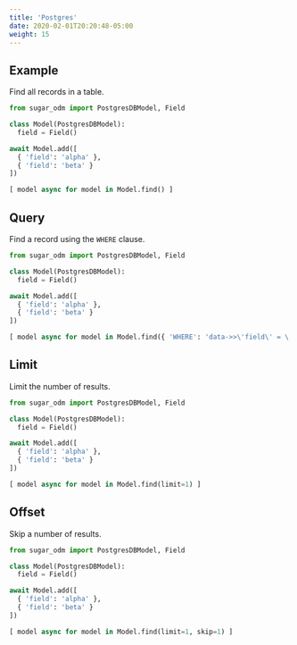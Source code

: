 ```yaml
---
title: 'Postgres'
date: 2020-02-01T20:20:48-05:00
weight: 15
---
```


## Example

Find all records in a table.

```python
from sugar_odm import PostgresDBModel, Field

class Model(PostgresDBModel):
  field = Field()

await Model.add([
  { 'field': 'alpha' },
  { 'field': 'beta' }
])

[ model async for model in Model.find() ]
```

## Query

Find a record using the `WHERE` clause.

```python
from sugar_odm import PostgresDBModel, Field

class Model(PostgresDBModel):
  field = Field()

await Model.add([
  { 'field': 'alpha' },
  { 'field': 'beta' }
])

[ model async for model in Model.find({ 'WHERE': 'data->>\'field\' = \'beta\'' }) ]
```

## Limit

Limit the number of results.

```python
from sugar_odm import PostgresDBModel, Field

class Model(PostgresDBModel):
  field = Field()

await Model.add([
  { 'field': 'alpha' },
  { 'field': 'beta' }
])

[ model async for model in Model.find(limit=1) ]
```

## Offset

Skip a number of results.

```python
from sugar_odm import PostgresDBModel, Field

class Model(PostgresDBModel):
  field = Field()

await Model.add([
  { 'field': 'alpha' },
  { 'field': 'beta' }
])

[ model async for model in Model.find(limit=1, skip=1) ]
```
